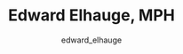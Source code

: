 ---
# this is autogenerated: do not edit
title: Edward Elhauge, MPH
author: edward_elhauge
layout: author-bio
excerpt: Specialist
type: member
header:
  teaser: /assets/images/members/bio-elhauge.jpg
papers: 
---
